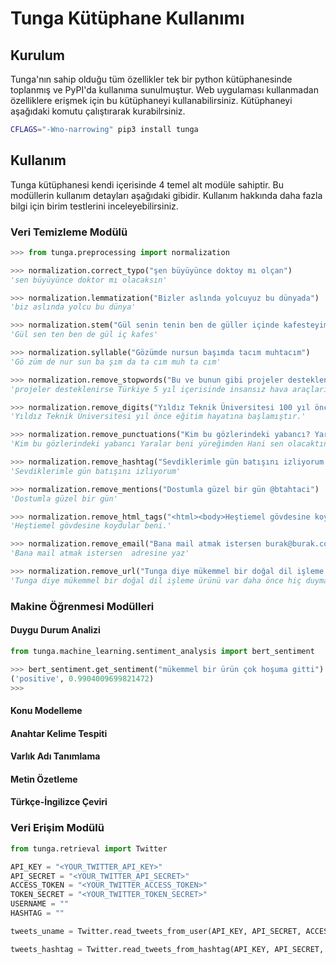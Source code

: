 # Tunga Kütüphane Kullanımı

## Kurulum
Tunga'nın sahip olduğu tüm özellikler tek bir python kütüphanesinde toplanmış ve PyPI'da kullanıma sunulmuştur. Web uygulaması kullanmadan özelliklere erişmek için bu kütüphaneyi kullanabilirsiniz. Kütüphaneyi aşağıdaki komutu çalıştırarak kurabilrsiniz.
```bash
CFLAGS="-Wno-narrowing" pip3 install tunga
```

## Kullanım

Tunga kütüphanesi kendi içerisinde 4 temel alt modüle sahiptir. Bu modüllerin kullanım detayları aşağıdaki gibidir. Kullanım hakkında daha fazla bilgi için birim testlerini inceleyebilirsiniz.

### Veri Temizleme Modülü

```python
>>> from tunga.preprocessing import normalization

>>> normalization.correct_typo("şen büyüyünce doktoy mı olçan")
'sen büyüyünce doktor mı olacaksın'

>>> normalization.lemmatization("Bizler aslında yolcuyuz bu dünyada")
'biz aslında yolcu bu dünya'

>>> normalization.stem("Gül senin tenin ben de güller içinde kafesteyim")
'Gül sen ten ben de gül iç kafes'

>>> normalization.syllable("Gözümde nursun başımda tacım muhtacım")
'Gö züm de nur sun ba şım da ta cım muh ta cım'

>>> normalization.remove_stopwords("Bu ve bunun gibi projeler desteklenirse Türkiye 5 yıl içerisinde insansız hava araçları kategorisinde dünyada bir numara olur")
'projeler desteklenirse Türkiye 5 yıl içerisinde insansız hava araçları kategorisinde dünyada numara'

>>> normalization.remove_digits("Yıldız Teknik Üniversitesi 100 yıl önce eğitim hayatına başlamıştır.")
'Yıldız Teknik Üniversitesi yıl önce eğitim hayatına başlamıştır.'

>>> normalization.remove_punctuations("Kim bu gözlerindeki yabancı? Yaralar beni yüreğimden. Hani sen olacaktın yalancı!")
'Kim bu gözlerindeki yabancı Yaralar beni yüreğimden Hani sen olacaktın yalancı'

>>> normalization.remove_hashtag("Sevdiklerimle gün batışını izliyorum #kankalarla #haftasonu #myfriends")
'Sevdiklerimle gün batışını izliyorum'

>>> normalization.remove_mentions("Dostumla güzel bir gün @btahtaci")
'Dostumla güzel bir gün'

>>> normalization.remove_html_tags("<html><body>Heştiemel gövdesine koydular beni.</body></html>")
'Heştiemel gövdesine koydular beni.'

>>> normalization.remove_email("Bana mail atmak istersen burak@burak.com adresine yaz")
'Bana mail atmak istersen  adresine yaz'

>>> normalization.remove_url("Tunga diye mükemmel bir doğal dil işleme ürünü var daha önce hiç duymadıysan hemen http://tunga.ml adresine bir göz at")
'Tunga diye mükemmel bir doğal dil işleme ürünü var daha önce hiç duymadıysan hemen  adresine bir göz at'


```

### Makine Öğrenmesi Modülleri

#### Duygu Durum Analizi
```python
from tunga.machine_learning.sentiment_analysis import bert_sentiment

>>> bert_sentiment.get_sentiment("mükemmel bir ürün çok hoşuma gitti")
('positive', 0.9904009699821472)
>>> 

```

#### Konu Modelleme

#### Anahtar Kelime Tespiti

#### Varlık Adı Tanımlama

#### Metin Özetleme

#### Türkçe-İngilizce Çeviri

### Veri Erişim Modülü

```python
from tunga.retrieval import Twitter

API_KEY = "<YOUR_TWITTER_API_KEY>"
API_SECRET = "<YOUR_TWITTER_API_SECRET>"
ACCESS_TOKEN = "<YOUR_TWITTER_ACCESS_TOKEN>"
TOKEN_SECRET = "<YOUR_TWITTER_TOKEN_SECRET>"
USERNAME = ""
HASHTAG = ""

tweets_uname = Twitter.read_tweets_from_user(API_KEY, API_SECRET, ACCESS_TOKEN, TOKEN_SECRET, USERNAME, 200)

tweets_hashtag = Twitter.read_tweets_from_hashtag(API_KEY, API_SECRET, ACCESS_TOKEN, TOKEN_SECRET, HASHTAG, 200)

```